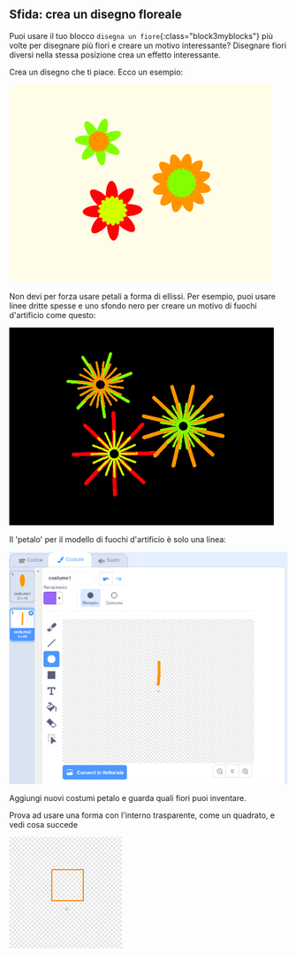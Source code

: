 ## Sfida: crea un disegno floreale

Puoi usare il tuo blocco `disegna un fiore`{:class="block3myblocks"} più volte per disegnare più fiori e creare un motivo interessante? Disegnare fiori diversi nella stessa posizione crea un effetto interessante.

Crea un disegno che ti piace. Ecco un esempio:

![schermata](images/flower-three.png)

Non devi per forza usare petali a forma di ellissi. Per esempio, puoi usare linee dritte spesse e uno sfondo nero per creare un motivo di fuochi d'artificio come questo:

![schermata](images/flower-fireworks.png)

Il 'petalo' per il modello di fuochi d'artificio è solo una linea:

![schermata](images/flower-firework-petal.png)

Aggiungi nuovi costumi petalo e guarda quali fiori puoi inventare.

Prova ad usare una forma con l'interno trasparente, come un quadrato, e vedi cosa succede

![schermata](images/flower-square-petal.png)